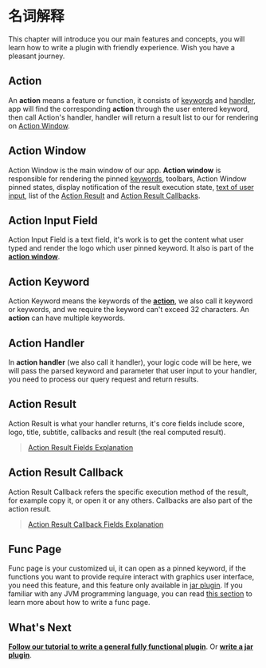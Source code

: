 # 名词解释

This chapter will introduce you our main features and concepts, you will learn how to write a plugin with friendly experience. Wish you have a pleasant journey.

## Action

An **action** means a feature or function, it consists of [keywords](#action-keyword) and [handler](#action-handler), app will find the corresponding **action** through the user entered keyword, then call Action's handler, handler will return a result list to our for rendering on [Action Window](#action-window).

## Action Window

Action Window is the main window of our app. **Action window** is responsible for rendering the pinned [keywords](#action-keyword), toolbars, Action Window pinned states, display notification of the result execution state, [text of user input](#action-input-field), list of the [Action Result](#action-result) and [Action Result Callbacks](#action-result-callback).

## Action Input Field

Action Input Field is a text field, it's work is to get the content what user typed and render the logo which user pinned keyword. It also is part of the [**action window**](#action-window).

## Action Keyword

Action Keyword means the keywords of the [**action**](#action), we also call it keyword or keywords, and we require the keyword can't exceed 32 characters. An **action** can have multiple keywords.

## Action Handler

In **action handler** (we also call it handler), your logic code will be here, we will pass the parsed keyword and parameter that user input to your handler, you need to process our query request and return results.

## Action Result

Action Result is what your handler returns, it's core fields include score, logo, title, subtitle, callbacks and result (the real computed result).

> [Action Result Fields Explanation](appendix/action_result.md#fields-explanation)

## Action Result Callback

Action Result Callback refers the specific execution method of the result, for example copy it, or open it or any others. Callbacks are also part of the action result.

> [Action Result Callback Fields Explanation](appendix/action_result_callback.md#fields-explanation)

## Func Page

Func page is your customized ui, it can open as a pinned keyword, if the functions you want to provide require interact with graphics user interface, you need this feature, and this feature only available in [jar plugin](jar-plugin-guide/jar_guide.md#jar-plugin-guide). If you familiar with any JVM programming language, you can read [this section](jar-plugin-guide/func_page.md#func-page) to learn more about how to write a func page.

## What's Next

[**Follow our tutorial to write a general fully functional plugin**](general-plugin-guide/general_guide.md#general-plugin-guide). Or [**write a jar plugin**](jar-plugin-guide/jar_guide.md#jar-plugin-guide).
